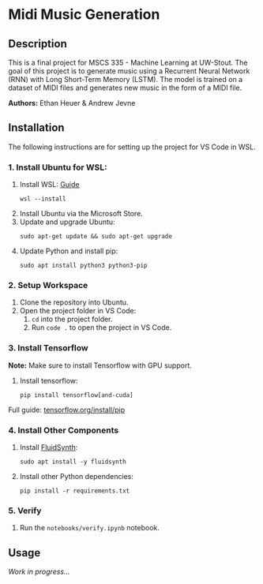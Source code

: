 # Midi Music Generation

## Description

This is a final project for MSCS 335 - Machine Learning at UW-Stout. The goal of this project is to generate music using a Recurrent Neural Network (RNN) with Long Short-Term Memory (LSTM). The model is trained on a dataset of MIDI files and generates new music in the form of a MIDI file.

**Authors:** Ethan Heuer & Andrew Jevne

## Installation

The following instructions are for setting up the project for VS Code in WSL.

### 1. Install Ubuntu for WSL:

1. Install WSL: [Guide](https://learn.microsoft.com/en-us/windows/wsl/install#install-wsl-command)
	```
	wsl --install
	```
2. Install Ubuntu via the Microsoft Store.
3. Update and upgrade Ubuntu:
	```
	sudo apt-get update && sudo apt-get upgrade
	```
4. Update Python and install pip:
    ```
    sudo apt install python3 python3-pip
    ```

### 2. Setup Workspace

1. Clone the repository into Ubuntu.
2. Open the project folder in VS Code:
   1. `cd` into the project folder.
   2. Run `code .` to open the project in VS Code.

### 3. Install Tensorflow

<!-- https://web.archive.org/web/20230926140206/https://www.tensorflow.org/install/pip#windows-wsl2 -->

**Note:** Make sure to install Tensorflow with GPU support.

1. Install tensorflow:
   ```
   pip install tensorflow[and-cuda]
   ```

Full guide: [tensorflow.org/install/pip](https://www.tensorflow.org/install/pip#windows-wsl2_1)

### 4. Install Other Components

1. Install [FluidSynth](https://www.fluidsynth.org/):
   ```
   sudo apt install -y fluidsynth
   ```
2. Install other Python dependencies:
   ```
   pip install -r requirements.txt
   ```

### 5. Verify

1. Run the `notebooks/verify.ipynb` notebook.

<!--
### Setup virtual workspace

[learn.microsoft.com/en-us/windows/python/web-frameworks#install-python-pip-and-venv](https://learn.microsoft.com/en-us/windows/python/web-frameworks#install-python-pip-and-venv)

1. Update Python, install pip and venv:
	```
	sudo apt install python3 python3-pip python3-venv
	```
2. Create a virtual environment:
	```
	python3 -m venv .venv
	```
3. Activate the virtual environment:
	```
	source .venv/bin/activate
	```
-->

## Usage

*Work in progress...*
